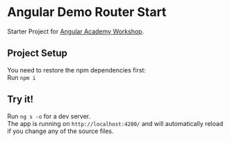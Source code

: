 # Angular Demo Router Start

Starter Project for <a href="https://angular.ac" target="_blank">Angular Academy Workshop</a>.


## Project Setup

You need to restore the npm dependencies first:  
Run `npm i`

## Try it!

Run `ng s -o` for a dev server.  
The app is running on `http://localhost:4200/` and will automatically reload if you change any of the source files.
